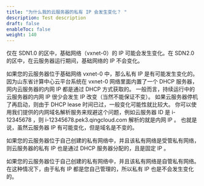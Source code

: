 ```yaml
---
title: "为什么我的云服务器的私有 IP 会发生变化？ "
description: Test description
draft: false
enableToc: false
weight: 140
---
```


仅在 SDN1.0 的区中，基础网络（vxnet-0）的 IP 可能会发生变化。在 SDN2.0 的区中，在云服务器运行期间，基础网络的 IP 不会变化。

如果您的云服务器位于基础网络 vxnet-0 中，那么私有 IP 是有可能发生变化的。 因为山东省计算中心云平台系统在 vxnet-0 网络里面内置了一个 DHCP 服务器， 网内云服务器的内网 IP 都是通过 DHCP 方式获取的。 一般而言，持续运行中的云服务器的内网 IP 很少会发生 IP 改变（当然不能保证不变）。 如果云服务器停机了再启动，则由于 DHCP lease 时间已过，一般变化可能性就比较大。 你可以使用我们提供的内网域名解析服务来规避这个问题，例如云服务器 ID 是 i-12345678 ，则 i-12345678.pek3.qingcloud.com 解析的就是内网 IP 。 也就是说，虽然云服务器 IP 有可能变化，但是域名是不变的。

如果您的云服务器位于自己创建的私有网络中，并且该私有网络是受管私有网络， 则云服务器的私有 IP 也是通过 DHCP 服务器分配的，且是固定 IP 。

如果您的云服务器位于自己创建的私有网络中，并且该私有网络是自管私有网络。 在这种情况下，由于私有 IP 都是您自己管理的，所以私有 IP 也是不会发生变化的。

